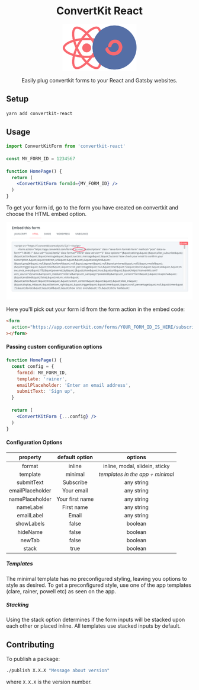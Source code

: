 <div align="center">
  <h1>ConvertKit React</h1>
  <img src="https://raw.githubusercontent.com/ConvertKit/convertkit-react/main/static/convertKit-react.png" alt="ConvertKit React Logo" width="200" />
  <p>Easily plug convertkit forms to your React and Gatsby websites.</p>
</div>

## Setup

```sh
yarn add convertkit-react
```

## Usage

```jsx
import ConvertKitForm from 'convertkit-react'

const MY_FORM_ID = 1234567

function HomePage() {
  return (
    <ConvertKitForm formId={MY_FORM_ID} />
  )
}
```

To get your form id, go to the form you have created on convertkit and choose the HTML embed option.

![form embed screenshot](https://raw.githubusercontent.com/ConvertKit/convertkit-react/main/static/embed-screenshot.png)

Here you'll pick out your form id from the form action in the embed code:

```html
<form
  action="https://app.convertkit.com/forms/YOUR_FORM_ID_IS_HERE/subscriptions"
></form>
```

#### Passing custom configuration options

```jsx
function HomePage() {
  const config = {
    formId: MY_FORM_ID,
    template: 'rainer',
    emailPlaceholder: 'Enter an email address',
    submitText: 'Sign up',
  }

  return (
    <ConvertKitForm {...config} />
  )
}
```

#### Configuration Options

|   **property**  |   **default option**  |   **options**   |
| :-------------: | :--------------: | :------------------: |
|   format   |   inline   | inline, modal, slidein, sticky |
|     template    |    minimal       | _templates in the app + minimal_ |
|    submitText   |     Subscribe    |     any string       |
| emailPlaceholder |    Your email   |     any string       |
| namePlaceholder |  Your first name |     any string       |
|    nameLabel    |     First name   |     any string       |
|    emailLabel   |       Email      |     any string       |
|    showLabels   |       false      |     boolean          |
|     hideName    |       false      |     boolean          |
|     newTab      |       false      |     boolean          |
|      stack      |        true      |     boolean          |

##### Templates
The minimal template has no preconfigured styling, leaving you options to style
as desired. To get a preconfigured style, use one of the app templates
(clare, rainer, powell etc) as seen on the app.

##### Stacking
Using the stack option determines if the form inputs will be stacked upon each
other or placed inline. All templates use stacked inputs by default.


## Contributing
To publish a package:

```sh
./publish X.X.X "Message about version"
```

where `X.X.X` is the version number.
